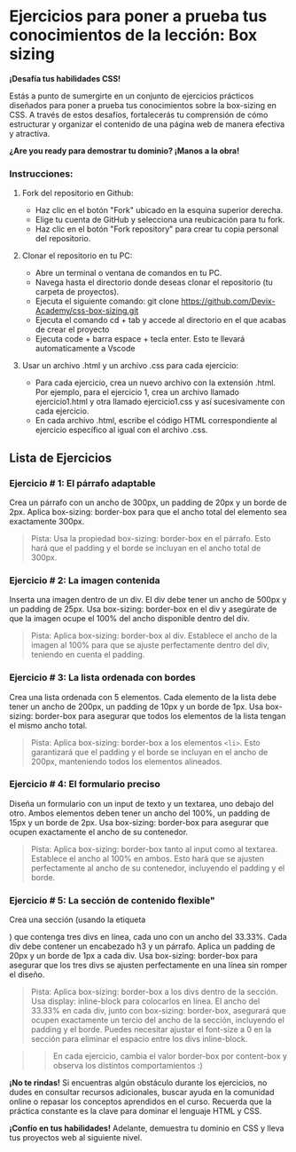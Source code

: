 # Ejercicios para poner a prueba tus conocimientos de la lección: Box sizing

**¡Desafía tus habilidades CSS!**

Estás a punto de sumergirte en un conjunto de ejercicios prácticos diseñados para poner a prueba tus conocimientos sobre la box-sizing en CSS. A través de estos desafíos, fortalecerás tu comprensión de cómo estructurar y organizar el contenido de una página web de manera efectiva y atractiva.

**¿Are you ready para demostrar tu dominio? ¡Manos a la obra!**

### Instrucciones:
1. Fork del repositorio en Github:

    * Haz clic en el botón "Fork" ubicado en la esquina superior derecha.
    * Elige tu cuenta de GitHub y selecciona una reubicación para tu fork.
    * Haz clic en el botón "Fork repository" para crear tu copia personal del repositorio.

2. Clonar el repositorio en tu PC:

    * Abre un terminal o ventana de comandos en tu PC.
    * Navega hasta el directorio donde deseas clonar el repositorio (tu carpeta de proyectos).
    * Ejecuta el siguiente comando: git clone https://github.com/Devix-Academy/css-box-sizing.git
    * Ejecuta el comando cd + tab y accede al directorio en el que acabas de crear el proyecto
    * Ejecuta code + barra espace + tecla enter. Esto te llevará automaticamente a Vscode
    

3. Usar un archivo .html y un archivo .css para cada ejercicio:

     * Para cada ejercicio, crea un nuevo archivo con la extensión .html. Por ejemplo, para el ejercicio 1, crea un archivo llamado ejercicio1.html y otra llamado ejercicio1.css y así sucesivamente con cada ejercicio.
    * En cada archivo .html, escribe el código HTML correspondiente al ejercicio específico al igual con el archivo .css.

## Lista de Ejercicios

### Ejercicio # 1: El párrafo adaptable
Crea un párrafo con un ancho de 300px, un padding de 20px y un borde de 2px. Aplica box-sizing: border-box para que el ancho total del elemento sea exactamente 300px.

> Pista: Usa la propiedad box-sizing: border-box en el párrafo. Esto hará que el padding y el borde se incluyan en el ancho total de 300px.

### Ejercicio # 2: La imagen contenida
Inserta una imagen dentro de un div. El div debe tener un ancho de 500px y un padding de 25px. Usa box-sizing: border-box en el div y asegúrate de que la imagen ocupe el 100% del ancho disponible dentro del div.

> Pista: Aplica box-sizing: border-box al div. Establece el ancho de la imagen al 100% para que se ajuste perfectamente dentro del div, teniendo en cuenta el padding.

### Ejercicio # 3: La lista ordenada con bordes
Crea una lista ordenada con 5 elementos. Cada elemento de la lista debe tener un ancho de 200px, un padding de 10px y un borde de 1px. Usa box-sizing: border-box para asegurar que todos los elementos de la lista tengan el mismo ancho total.

> Pista: Aplica box-sizing: border-box a los elementos `<li>`. Esto garantizará que el padding y el borde se incluyan en el ancho de 200px, manteniendo todos los elementos alineados.

### Ejercicio # 4: El formulario preciso
Diseña un formulario con un input de texto y un textarea, uno debajo del otro. Ambos elementos deben tener un ancho del 100%, un padding de 15px y un borde de 2px. Usa box-sizing: border-box para asegurar que ocupen exactamente el ancho de su contenedor.

> Pista: Aplica box-sizing: border-box tanto al input como al textarea. Establece el ancho al 100% en ambos. Esto hará que se ajusten perfectamente al ancho de su contenedor, incluyendo el padding y el borde.
    
### Ejercicio # 5: La sección de contenido flexible"
Crea una sección (usando la etiqueta <section>) que contenga tres divs en línea, cada uno con un ancho del 33.33%. Cada div debe contener un encabezado h3 y un párrafo. Aplica un padding de 20px y un borde de 1px a cada div. Usa box-sizing: border-box para asegurar que los tres divs se ajusten perfectamente en una línea sin romper el diseño.

> Pista: Aplica box-sizing: border-box a los divs dentro de la sección. Usa display: inline-block para colocarlos en línea. El ancho del 33.33% en cada div, junto con box-sizing: border-box, asegurará que ocupen exactamente un tercio del ancho de la sección, incluyendo el padding y el borde. Puedes necesitar ajustar el font-size a 0 en la sección para eliminar el espacio entre los divs inline-block.

>> En cada ejercicio, cambia el valor border-box por content-box y observa los distintos comportamientos :)

**¡No te rindas!** Si encuentras algún obstáculo durante los ejercicios, no dudes en consultar recursos adicionales, buscar ayuda en la comunidad online o repasar los conceptos aprendidos en el curso. Recuerda que la práctica constante es la clave para dominar el lenguaje HTML y CSS.

**¡Confío en tus habilidades!** Adelante, demuestra tu dominio  en CSS y lleva tus proyectos web al siguiente nivel.
